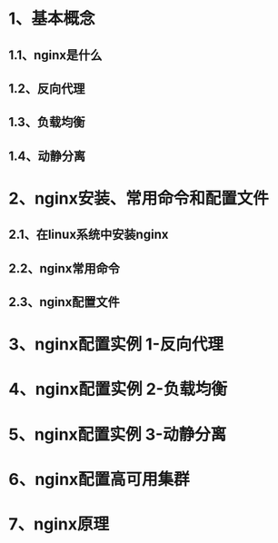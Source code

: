 
# 1、基本概念

## 1.1、nginx是什么
## 1.2、反向代理
## 1.3、负载均衡
## 1.4、动静分离



# 2、nginx安装、常用命令和配置文件

## 2.1、在linux系统中安装nginx
## 2.2、nginx常用命令
## 2.3、nginx配置文件


# 3、nginx配置实例 1-反向代理

# 4、nginx配置实例 2-负载均衡

# 5、nginx配置实例 3-动静分离


# 6、nginx配置高可用集群


# 7、nginx原理































